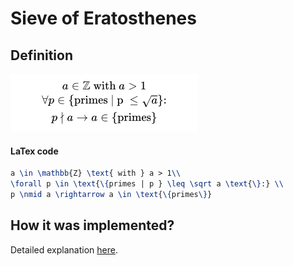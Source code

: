 # Sieve of Eratosthenes
## Definition
![Definition](definition.png)
#### LaTex code
```latex
a \in \mathbb{Z} \text{ with } a > 1\\
\forall p \in \text{\{primes | p } \leq \sqrt a \text{\}:} \\
p \nmid a \rightarrow a \in \text{\{primes\}}
```
## How it was implemented?
Detailed explanation [here](https://en.wikipedia.org/wiki/Sieve_of_Eratosthenes#Overview).